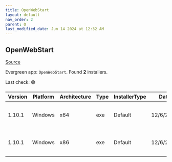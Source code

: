 ```yaml
---
title: OpenWebStart
layout: default
nav_order: 2
parent: O
last_modified_date: Jun 14 2024 at 12:32 AM
---
```


## OpenWebStart

[Source](https://openwebstart.com/)

Evergreen app: `OpenWebStart`. Found **2** installers.

Last check: 🟢

| Version | Platform | Architecture | Type | InstallerType | Date      | Size     | URI                                                                                                                                                                                                            |
| ------- | -------- | ------------ | ---- | ------------- | --------- | -------- | -------------------------------------------------------------------------------------------------------------------------------------------------------------------------------------------------------------- |
| 1.10.1  | Windows  | x64          | exe  | Default       | 12/6/2024 | 58803280 | [https://github.com/karakun/OpenWebStart/releases/download/v1.10.1/OpenWebStart_windows-x64_1_10_1.exe](https://github.com/karakun/OpenWebStart/releases/download/v1.10.1/OpenWebStart_windows-x64_1_10_1.exe) |
| 1.10.1  | Windows  | x86          | exe  | Default       | 12/6/2024 | 58596944 | [https://github.com/karakun/OpenWebStart/releases/download/v1.10.1/OpenWebStart_windows-x32_1_10_1.exe](https://github.com/karakun/OpenWebStart/releases/download/v1.10.1/OpenWebStart_windows-x32_1_10_1.exe) |
